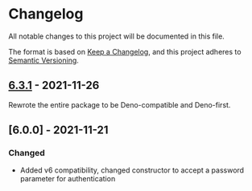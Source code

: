 # Changelog

All notable changes to this project will be documented in this file.

The format is based on [Keep a Changelog](https://keepachangelog.com/en/1.0.0/),
and this project adheres to [Semantic Versioning](https://semver.org/spec/v2.0.0.html).

## [6.3.1] - 2021-11-26

Rewrote the entire package to be Deno-compatible and Deno-first.

## [6.0.0] - 2021-11-21

### Changed

- Added v6 compatibility, changed constructor to accept a password parameter for authentication

[6.3.1]: https://github.com/strimertul/kilovolt-client-ts/compare/v6.0.0...v6.3.1
[6.3.1]: https://github.com/strimertul/kilovolt-client-ts/compare/v5.0.1...v6.0.0
